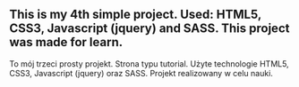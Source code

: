 This is my 4th simple project.
Used: HTML5, CSS3, Javascript (jquery) and SASS.
This project was made for learn.
------------------------------

To mój trzeci prosty projekt. Strona typu tutorial.
Użyte technologie HTML5, CSS3, Javascript (jquery) oraz SASS.
Projekt realizowany w celu nauki.
